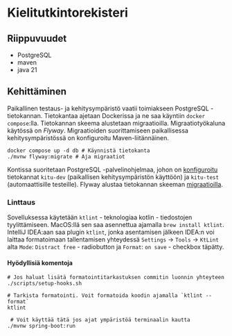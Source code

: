 # Kielitutkintorekisteri

## Riippuvuudet
- PostgreSQL
- maven
- java 21

## Kehittäminen
Paikallinen testaus- ja kehitysympäristö vaatii toimiakseen PostgreSQL -tietokannan. Tietokantaa ajetaan Dockerissa ja ne saa käyntiin `docker compose`:lla. Tietokannan skeema alustetaan migraatioilla. Migraatiotyökaluna käytössä on _Flyway_. Migraatioiden suorittamiseen paikallisessa kehitysympäristössä on konfiguroitu Maven-liitännäinen.

```shell
docker compose up -d db # Käynnistä tietokanta
./mvnw flyway:migrate # Aja migraatiot

```

Kontissa suoritetaan PostgreSQL -palvelinohjelmaa, johon on [konfiguroitu](scripts/postgres-docker/init-db.sql) tietokannat `kitu-dev` (paikallisen kehitysympäristön käyttöön) ja `kitu-test` (automaattisille testeille). Flyway alustaa tietokannan skeeman [migraatioilla](src/main/resources/db/migration).

### Linttaus

Sovelluksessa käytetään `ktlint` - teknologiaa kotlin - tiedostojen tyylittämiseen. MacOS:llä sen saa asennettua ajamalla `brew install ktlint`. IntelliJ IDEA:aan saa plugin `ktlint`, 
jonka asentamisen jälkeen IDEA:n voi laittaa formatoimaan tallentamisen yhteydessä `Settings` -> `Tools` -> `KtLint` alta `Mode`: `Distract free` - radiobutton ja `Format`: `on save` - checkbox täpätty. 

#### Hyödyllisiä komentoja

```shell
# Jos haluat lisätä formatointitarkastuksen commitin luonnin yhteyteen
./scripts/setup-hooks.sh

# Tarkista formatointi. Voit formatoida koodin ajamalla `ktlint --format`
ktlint

 # Voit käyttää tätä jos ajat ympäristöä terminaalin kautta
./mvnw spring-boot:run
```
